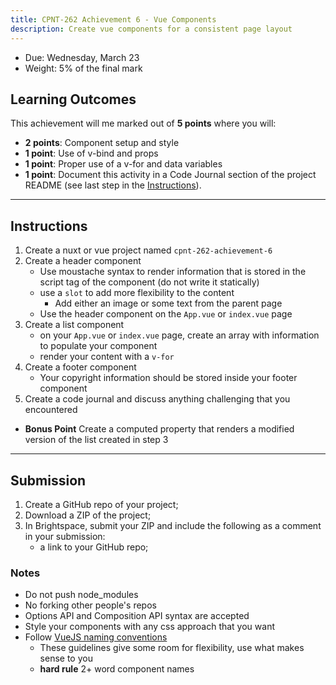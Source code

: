 ```yaml
---
title: CPNT-262 Achievement 6 - Vue Components
description: Create vue components for a consistent page layout
---
```


- Due: Wednesday, March 23
- Weight: 5% of the final mark

## Learning Outcomes

This achievement will me marked out of **5 points** where you will:

- **2 points**: Component setup and style
- **1 point**: Use of v-bind and props
- **1 point**: Proper use of a v-for and data variables
- **1 point**: Document this activity in a Code Journal section of the project README (see last step in the [Instructions](#instructions)).

---

## Instructions

1. Create a nuxt or vue project named `cpnt-262-achievement-6`
2. Create a header component
   - Use moustache syntax to render information that is stored in the script tag of the component (do not write it statically)
   - use a `slot` to add more flexibility to the content
     - Add either an image or some text from the parent page
   - Use the header component on the `App.vue` or `index.vue` page
3. Create a list component
   - on your `App.vue` or `index.vue` page, create an array with information to populate your component
   - render your content with a `v-for`
4. Create a footer component
   - Your copyright information should be stored inside your footer component
5. Create a code journal and discuss anything challenging that you encountered

- **Bonus Point** Create a computed property that renders a modified version of the list created in step 3

---

## Submission

1. Create a GitHub repo of your project;
2. Download a ZIP of the project;
3. In Brightspace, submit your ZIP and include the following as a comment in your submission:
   - a link to your GitHub repo;

### Notes

- Do not push node_modules
- No forking other people's repos
- Options API and Composition API syntax are accepted
- Style your components with any css approach that you want
- Follow [VueJS naming conventions](https://v2.vuejs.org/v2/style-guide/?redirect=true)
  - These guidelines give some room for flexibility, use what makes sense to you
  - **hard rule** 2+ word component names
